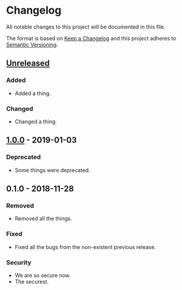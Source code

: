 # Changelog
All notable changes to this project will be documented in this file.

The format is based on [Keep a Changelog](http://keepachangelog.com/en/1.0.0/)
and this project adheres to [Semantic Versioning](http://semver.org/spec/v2.0.0.html).

## [Unreleased]
### Added
- Added a thing.

### Changed
- Changed a thing.
## [1.0.0] - 2019-01-03
### Deprecated
- Some things were deprecated.

## 0.1.0 - 2018-11-28
### Removed
- Removed all
  the things.

### Fixed
- Fixed all the bugs from the non-existent previous release.

### Security
- We are so secure now.
- The securest.

[Unreleased]: https://github.com/conjurinc/evoke/compare/v1.0.0...HEAD
[1.0.0]: https://github.com/conjurinc/evoke/compare/v0.1.0...v1.0.0
